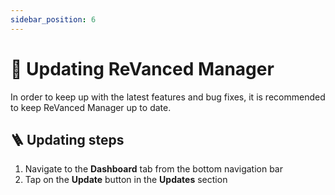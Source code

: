 ```yaml
---
sidebar_position: 6
---
```


# 🔄 Updating ReVanced Manager

In order to keep up with the latest features and bug fixes, it is recommended to keep ReVanced Manager up to date.

## 🪜 Updating steps

1. Navigate to the **Dashboard** tab from the bottom navigation bar
2. Tap on the **Update** button in the **Updates** section